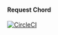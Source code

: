 #### Request Chord
[![CircleCI](https://circleci.com/gh/nickswiss/request-chord.svg?style=svg)](https://circleci.com/gh/nickswiss/request-chord)